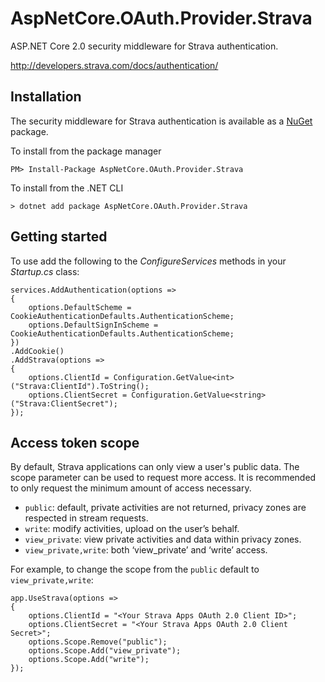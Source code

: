 # AspNetCore.OAuth.Provider.Strava
ASP.NET Core 2.0 security middleware for Strava authentication.

http://developers.strava.com/docs/authentication/

Installation
---
The security middleware for Strava authentication is available as a [NuGet](https://www.nuget.org/packages/AspNetCore.OAuth.Provider.Strava) package.

To install from the package manager

```
PM> Install-Package AspNetCore.OAuth.Provider.Strava
```

To install from the .NET CLI

```
> dotnet add package AspNetCore.OAuth.Provider.Strava
```

## Getting started

To use add the following to the *ConfigureServices* methods in your *Startup.cs* class:

```
services.AddAuthentication(options =>
{
    options.DefaultScheme = CookieAuthenticationDefaults.AuthenticationScheme;
    options.DefaultSignInScheme = CookieAuthenticationDefaults.AuthenticationScheme;
})
.AddCookie()
.AddStrava(options =>
{
    options.ClientId = Configuration.GetValue<int>("Strava:ClientId").ToString();
    options.ClientSecret = Configuration.GetValue<string>("Strava:ClientSecret");
});
```
## Access token scope

By default, Strava applications can only view a user's public data. The scope parameter can be used to request more access. It is recommended to only request the minimum amount of access necessary.

* `public`: default, private activities are not returned, privacy zones are respected in stream requests.
* `write`: modify activities, upload on the user’s behalf.
* `view_private`: view private activities and data within privacy zones.
* `view_private,write`: both ‘view_private’ and ‘write’ access.

For example, to change the scope from the `public` default to `view_private,write`:

```
app.UseStrava(options =>
{
    options.ClientId = "<Your Strava Apps OAuth 2.0 Client ID>";
    options.ClientSecret = "<Your Strava Apps OAuth 2.0 Client Secret>";
    options.Scope.Remove("public");
    options.Scope.Add("view_private");
    options.Scope.Add("write");
});
```
